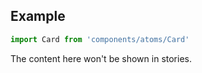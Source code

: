<!-- # Icon :

Application Card.

<!-- Brief summary of what the component is, and what it's for. -->


<!-- STORY -->

## Example

```js
import Card from 'components/atoms/Card'
```

<!-- SOURCE -->

<!-- STORY_SOURCE -->

<!-- STORY HIDE START -->

The content here won't be shown in stories.

<!-- STORY HIDE END -->

<!-- PROPS -->
